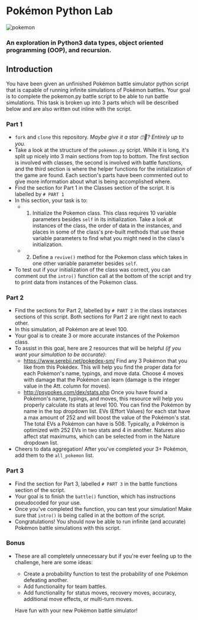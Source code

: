 # Pokémon Python Lab
<div>
  <img src="https://wallpapercave.com/wp/d4emJ2t.jpg" alt="pokemon" />
</div>

### An exploration in Python3 data types, object oriented programming (OOP), and recursion.

## Introduction
You have been given an unfinished Pokémon battle simulator python script that is capable of running infinite simulations of Pokémon battles. Your goal is to complete the pokemon.py battle script to be able to run battle simulations. This task is broken up into 3 parts which will be described below and are also written out inline with the script.  

### Part 1
- `fork` and `clone` this repository. _Maybe give it a star 🙄🤞? Entirely up to you._
- Take a look at the structure of the `pokemon.py` script. While it is long, it's split up nicely into 3 main sections from top to bottom. The first section is involved with classes, the second is involved with battle functions, and the third section is where the helper functions for the initialization of the game are found. Each section's parts have been commented out to give more information about what is being accomplished where.
- Find the section for Part 1 in the Classes section of the script. It is labelled by `# PART 1`
- In this section, your task is to:
  - 1. Initialize the Pokemon class. This class requires 10 variable parameters besides `self` in its initialization. Take a look at instances of the class, the order of data in the instances, and places in some of the class's pre-built methods that use these variable parameters to find what you might need in the class's initialization.
  - 2. Define a `revive()` method for the Pokemon class which takes in one other variable parameter besides `self`.
- To test out if your initialization of the class was correct, you can comment out the `intro()` function call at the bottom of the script and try to print data from instances of the Pokemon class.

### Part 2
- Find the sections for Part 2, labelled by `# PART 2` in the class instances sections of this script. Both sections for Part 2 are right next to each other.
- In this simulation, all Pokémon are at level 100.
- Your goal is to create 3 or more accurate instances of the Pokemon class.
- To assist in this goal, here are 2 resources that will be helpful _(if you want your simulation to be accurate)_:
  - https://www.serebii.net/pokedex-sm/ Find any 3 Pokémon that you like from this Pokédex. This will help you find the proper data for each Pokémon's name, typings, and move data. Choose 4 moves with damage that the Pokémon can learn (damage is the integer value in the Att. column for moves).
  - http://psypokes.com/dex/stats.php Once you have found a Pokémon's name, typings, and moves, this resource will help you properly calculate its stats at level 100. You can find the Pokémon by name in the top dropdown list. EVs (Effort Values) for each stat have a max amount of 252 and will boost the value of the Pokémon's stat. The total EVs a Pokémon can have is 508. Typically, a Pokémon is optimized with 252 EVs in two stats and 4 in another. Natures also affect stat maximums, which can be selected from in the Nature dropdown list.
 - Cheers to data aggregation! After you've completed your 3+ Pokémon, add them to the `all_pokemon` list. 
 
### Part 3
- Find the section for Part 3, labelled `# PART 3` in the battle functions section of the script.
- Your goal is to finish the `battle()` function, which has instructions pseudocoded for your use.
- Once you've completed the function, you can test your simulation! Make sure that `intro()` is being called in at the bottom of the script.
- Congratulations! You should now be able to run infinite (and accurate) Pokémon battle simulations with this script. 

### Bonus
- These are all completely unnecessary but if you're ever feeling up to the challenge, here are some ideas:
  - Create a probability function to test the probability of one Pokémon defeating another.
  - Add functionality for team battles.
  - Add functionality for status moves, recovery moves, accuracy, additional move effects, or multi-turn moves. 
  
  
  Have fun with your new Pokémon battle simulator!
